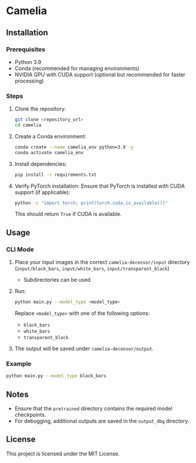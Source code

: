 # Camelia

## Installation

### Prerequisites

-   Python 3.9
-   Conda (recommended for managing environments)
-   NVIDIA GPU with CUDA support (optional but recommended for faster processing)

### Steps

1. Clone the repository:

    ```bash
    git clone <repository_url>
    cd camelia
    ```

2. Create a Conda environment:

    ```bash
    conda create --name camelia_env python=3.9 -y
    conda activate camelia_env
    ```

3. Install dependencies:

    ```bash
    pip install -r requirements.txt
    ```

4. Verify PyTorch installation:
   Ensure that PyTorch is installed with CUDA support (if applicable):
    ```bash
    python -c "import torch; print(torch.cuda.is_available())"
    ```
    This should return `True` if CUDA is available.

## Usage

### CLI Mode

1. Place your input images in the correct `camelia-decensor/input` directory (`input/black_bars`, `input/white_bars`, `input/transparent_black`)
    - Subdirectories can be used

2. Run:

    ```bash
    python main.py --model_type <model_type>
    ```

    Replace `<model_type>` with one of the following options:

    - `black_bars`
    - `white_bars`
    - `transparent_black`

3. The output will be saved under `camelia-decensor/output`.

### Example

```bash
python main.py --model_type black_bars
```

## Notes

-   Ensure that the `pretrained` directory contains the required model checkpoints.
-   For debugging, additional outputs are saved in the `output_dbg` directory.

## License

This project is licensed under the MIT License.
